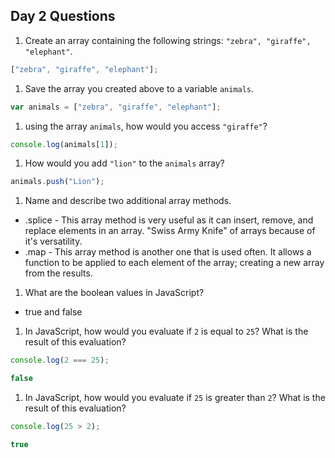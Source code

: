 ## Day 2 Questions

1. Create an array containing the following strings: `"zebra", "giraffe", "elephant"`.
```JavaScript
["zebra", "giraffe", "elephant"];
```

1. Save the array you created above to a variable `animals`.
```JavaScript
var animals = ["zebra", "giraffe", "elephant"];
```
1. using the array `animals`, how would you access `"giraffe"`?
```JavaScript
console.log(animals[1]);
```
1. How would you add `"lion"` to the `animals` array?
```JavaScript
animals.push("Lion");
```
1. Name and describe two additional array methods.
- .splice - This array method is very useful as it can insert, remove, and replace elements in an array. "Swiss Army Knife" of arrays because of it's versatility.
-  .map - This array method is another one that is used often. It allows a function to be applied to each element of the array; creating a new array from the results.
1. What are the boolean values in JavaScript?
- true and false
1. In JavaScript, how would you evaluate if `2` is equal to `25`? What is the result of this evaluation?
``` JavaScript
console.log(2 === 25);

false
```
1. In JavaScript, how would you evaluate if `25` is greater than `2`? What is the result of this evaluation?
```JavaScript
console.log(25 > 2);

true
```
